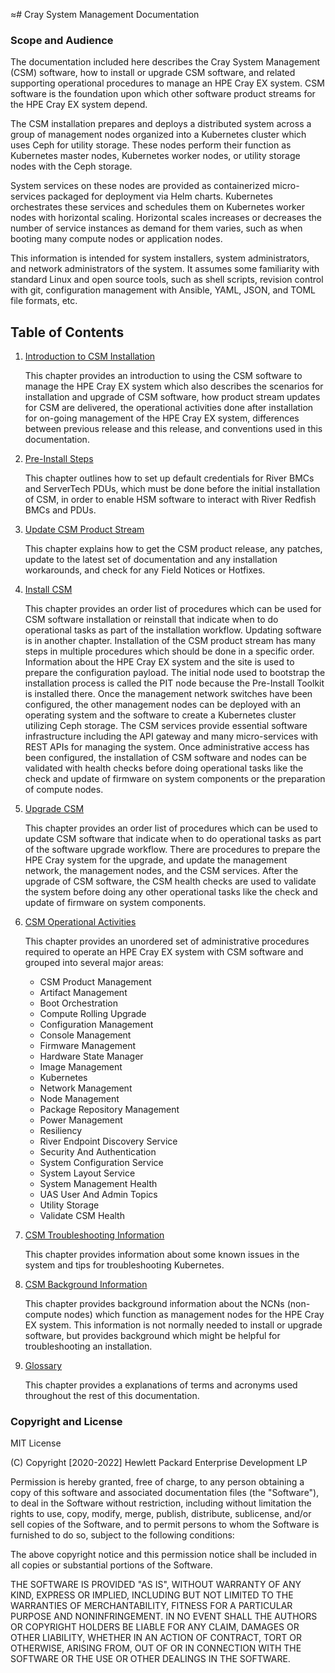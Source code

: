 ≈# Cray System Management Documentation

### Scope and Audience

The documentation included here describes the Cray System Management (CSM) software, how to install
or upgrade CSM software, and related supporting operational procedures to manage an HPE Cray EX system.
CSM software is the foundation upon which other software product streams for the HPE Cray EX system depend.

The CSM installation prepares and deploys a distributed system across a group of management
nodes organized into a Kubernetes cluster which uses Ceph for utility storage. These nodes
perform their function as Kubernetes master nodes, Kubernetes worker nodes, or utility storage
nodes with the Ceph storage.

System services on these nodes are provided as containerized micro-services packaged for deployment
via Helm charts. Kubernetes orchestrates these services and schedules them on Kubernetes worker
nodes with horizontal scaling. Horizontal scales increases or decreases the number of service instances as
demand for them varies, such as when booting many compute nodes or application nodes.

This information is intended for system installers, system administrators, and network administrators
of the system. It assumes some familiarity with standard Linux and open source tools, such as shell
scripts, revision control with git, configuration management with Ansible, YAML, JSON, and TOML file formats, etc.

## Table of Contents

1. [Introduction to CSM Installation](introduction/index.md)

   This chapter provides an introduction to using the CSM software to manage the HPE Cray EX system which
   also describes the scenarios for installation and upgrade of CSM software, how product stream updates
   for CSM are delivered, the operational activities done after installation for on-going management
   of the HPE Cray EX system, differences between previous release and this release, and conventions
   used in this documentation.

1. [Pre-Install Steps](operations/preinstall/Preinstall.md)

   This chapter outlines how to set up default credentials for River BMCs and
   ServerTech PDUs, which must be done before the initial installation of
   CSM, in order to enable HSM software to interact with River Redfish BMCs
   and PDUs.

1. [Update CSM Product Stream](update_product_stream/index.md)

   This chapter explains how to get the CSM product release, any patches, update to the latest set of
   documentation and any installation workarounds, and check for any Field Notices or Hotfixes.


1. [Install CSM](install/index.md)

   This chapter provides an order list of procedures which can be used for CSM software installation or reinstall
   that indicate when to do operational tasks as part of the installation workflow. Updating software is in another chapter.
   Installation of the CSM product stream has many steps in multiple procedures which should be done in a
   specific order. Information about the HPE Cray EX system and the site is used to prepare the configuration
   payload. The initial node used to bootstrap the installation process is called the PIT node because the
   Pre-Install Toolkit is installed there. Once the management network switches have been configured, the other
   management nodes can be deployed with an operating system and the software to create a Kubernetes cluster
   utilizing Ceph storage. The CSM services provide essential software infrastructure including the API gateway
   and many micro-services with REST APIs for managing the system. Once administrative access has been configured,
   the installation of CSM software and nodes can be validated with health checks before doing operational tasks
   like the check and update of firmware on system components or the preparation of compute nodes.

1. [Upgrade CSM](upgrade/index.md)

   This chapter provides an order list of procedures which can be used to update CSM software that indicate when
   to do operational tasks as part of the software upgrade workflow. There are procedures to prepare the
   HPE Cray system for the upgrade, and update the management network, the management nodes, and the CSM services.
   After the upgrade of CSM software, the CSM health checks are used to validate the system before doing any other
   operational tasks like the check and update of firmware on system components.

1. [CSM Operational Activities](operations/index.md)

   This chapter provides an unordered set of administrative procedures required to operate an HPE Cray EX system with CSM software and grouped into several major areas:
   * CSM Product Management
   * Artifact Management
   * Boot Orchestration
   * Compute Rolling Upgrade
   * Configuration Management
   * Console Management
   * Firmware Management
   * Hardware State Manager
   * Image Management
   * Kubernetes
   * Network Management
   * Node Management
   * Package Repository Management
   * Power Management
   * Resiliency
   * River Endpoint Discovery Service
   * Security And Authentication
   * System Configuration Service
   * System Layout Service
   * System Management Health
   * UAS User And Admin Topics
   * Utility Storage
   * Validate CSM Health

1. [CSM Troubleshooting Information](troubleshooting/index.md)

   This chapter provides information about some known issues in the system and tips for troubleshooting Kubernetes.

1. [CSM Background Information](background/index.md)

   This chapter provides background information about the NCNs (non-compute nodes) which function as
   management nodes for the HPE Cray EX system. This information is not normally needed to install
   or upgrade software, but provides background which might be helpful for troubleshooting an installation.

1. [Glossary](glossary.md)

   This chapter provides a explanations of terms and acronyms used throughout the rest of this documentation.

### Copyright and License

MIT License

(C) Copyright [2020-2022] Hewlett Packard Enterprise Development LP

Permission is hereby granted, free of charge, to any person obtaining a
copy of this software and associated documentation files (the "Software"),
to deal in the Software without restriction, including without limitation
the rights to use, copy, modify, merge, publish, distribute, sublicense,
and/or sell copies of the Software, and to permit persons to whom the
Software is furnished to do so, subject to the following conditions:

The above copyright notice and this permission notice shall be included
in all copies or substantial portions of the Software.

THE SOFTWARE IS PROVIDED "AS IS", WITHOUT WARRANTY OF ANY KIND, EXPRESS OR
IMPLIED, INCLUDING BUT NOT LIMITED TO THE WARRANTIES OF MERCHANTABILITY,
FITNESS FOR A PARTICULAR PURPOSE AND NONINFRINGEMENT. IN NO EVENT SHALL
THE AUTHORS OR COPYRIGHT HOLDERS BE LIABLE FOR ANY CLAIM, DAMAGES OR
OTHER LIABILITY, WHETHER IN AN ACTION OF CONTRACT, TORT OR OTHERWISE,
ARISING FROM, OUT OF OR IN CONNECTION WITH THE SOFTWARE OR THE USE OR
OTHER DEALINGS IN THE SOFTWARE.
